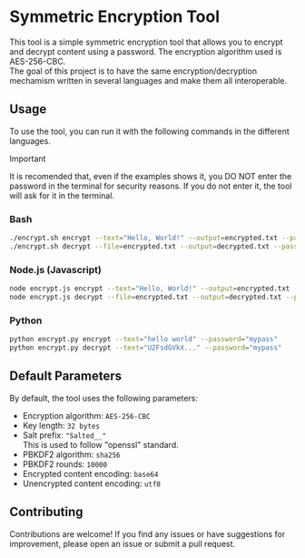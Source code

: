 # Symmetric Encryption Tool

This tool is a simple symmetric encryption tool that allows you to encrypt and decrypt content using a password. The encryption algorithm used is AES-256-CBC.<br/>
The goal of this project is to have the same encryption/decryption mechamism written in several languages and make them all interoperable.

## Usage

To use the tool, you can run it with the following commands in the different languages.

> [!IMPORTANT]
> It is recomended that, even if the examples shows it, you DO NOT enter the password
> in the terminal for security reasons. If you do not enter it, the tool will ask for it
> in the terminal.

### Bash

```sh
./encrypt.sh encrypt --text="Hello, World!" --output=encrypted.txt --password=myPassword
./encrypt.sh decrypt --file=encrypted.txt --output=decrypted.txt --password=myPassword
```

### Node.js (Javascript)

```sh
node encrypt.js encrypt --text="Hello, World!" --output=encrypted.txt --password=myPassword
node encrypt.js decrypt --file=encrypted.txt --output=decrypted.txt --password=myPassword
```

### Python

```sh
python encrypt.py encrypt --text="hello world" --password="mypass"
python encrypt.py decrypt --text="U2FsdGVkX..." --password="mypass"
```

## Default Parameters

By default, the tool uses the following parameters:

- Encryption algorithm: `AES-256-CBC`
- Key length: `32 bytes`
- Salt prefix: `"Salted__"`  
  This is used to follow "openssl" standard.
- PBKDF2 algorithm: `sha256`
- PBKDF2 rounds: `10000`
- Encrypted content encoding: `base64`
- Unencrypted content encoding: `utf8`

## Contributing

Contributions are welcome! If you find any issues or have suggestions for improvement, please open an issue or submit a pull request.
